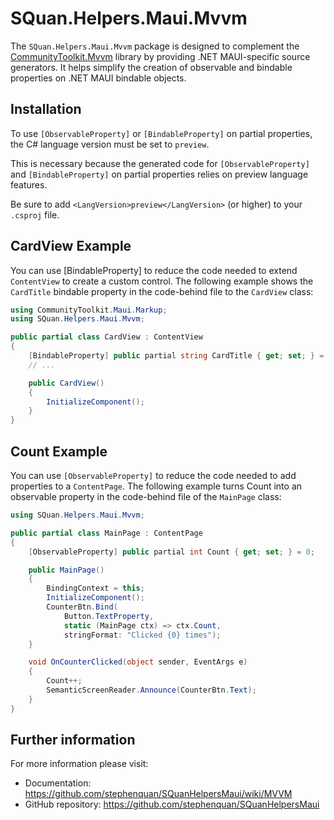 # SQuan.Helpers.Maui.Mvvm

The ``SQuan.Helpers.Maui.Mvvm`` package is designed to complement the [CommunityToolkit.Mvvm](https://learn.microsoft.com/en-us/dotnet/communitytoolkit/mvvm/) library by providing .NET MAUI-specific source generators. It helps simplify the creation of observable and bindable properties on .NET MAUI bindable objects.

## Installation

To use `[ObservableProperty]` or `[BindableProperty]` on partial properties, the C# language version must be set to `preview`.

This is necessary because the generated code for `[ObservableProperty]` and `[BindableProperty]` on partial properties relies on preview language features.

Be sure to add `<LangVersion>preview</LangVersion>` (or higher) to your `.csproj` file.

## CardView Example

You can use [BindableProperty] to reduce the code needed to extend `ContentView` to create a custom control. The following example shows the `CardTitle` bindable property in the code-behind file to the `CardView` class:

```c#
using CommunityToolkit.Maui.Markup;
using SQuan.Helpers.Maui.Mvvm;

public partial class CardView : ContentView
{
    [BindableProperty] public partial string CardTitle { get; set; } = string.Empty;
    // ...

    public CardView()
    {
        InitializeComponent();
    }
}
```

## Count Example

You can use `[ObservableProperty]` to reduce the code needed to add properties to a `ContentPage`. The following example turns Count into an observable property in the code-behind file of the `MainPage` class:

```c#
using SQuan.Helpers.Maui.Mvvm;

public partial class MainPage : ContentPage
{
    [ObservableProperty] public partial int Count { get; set; } = 0;

    public MainPage()
    {
        BindingContext = this;
        InitializeComponent();
        CounterBtn.Bind(
            Button.TextProperty,
            static (MainPage ctx) => ctx.Count,
            stringFormat: "Clicked {0} times");
    }

    void OnCounterClicked(object sender, EventArgs e)
    {
        Count++;
        SemanticScreenReader.Announce(CounterBtn.Text);
    }
}
```

## Further information

For more information please visit:

 - Documentation: https://github.com/stephenquan/SQuanHelpersMaui/wiki/MVVM
 - GitHub repository: https://github.com/stephenquan/SQuanHelpersMaui
